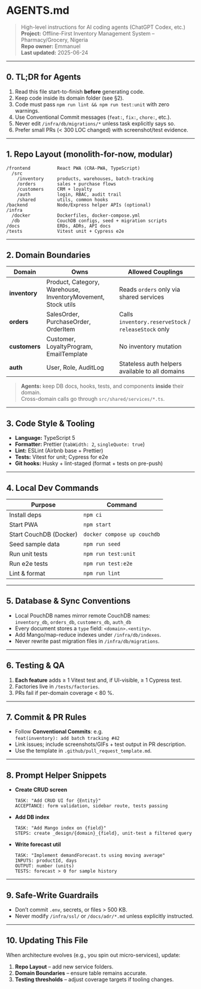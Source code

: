 # AGENTS.md
> High-level instructions for AI coding agents (ChatGPT Codex, etc.)  
> **Project:** Offline-First Inventory Management System – Pharmacy/Grocery, Nigeria  
> **Repo owner:** Emmanuel  
> **Last updated:** 2025-06-24

---

## 0. TL;DR for Agents
1. Read this file start-to-finish **before** generating code.  
2. Keep code inside its domain folder (see §2).  
3. Code must pass `npm run lint && npm run test:unit` with zero warnings.  
4. Use Conventional Commit messages (`feat:`, `fix:`, `chore:`, etc.).  
5. Never edit `/infra/db/migrations/*` unless task explicitly says so.  
6. Prefer small PRs (< 300 LOC changed) with screenshot/test evidence.

---

## 1. Repo Layout (monolith-for-now, modular)
```
/frontend          React PWA (CRA-PWA, TypeScript)
  /src
    /inventory     products, warehouses, batch-tracking
    /orders        sales + purchase flows
    /customers     CRM + loyalty
    /auth          login, RBAC, audit trail
    /shared        utils, common hooks
/backend           Node/Express helper APIs (optional)
/infra
  /docker          Dockerfiles, docker-compose.yml
  /db              CouchDB configs, seed + migration scripts
/docs              ERDs, ADRs, API docs
/tests             Vitest unit + Cypress e2e
```

---

## 2. Domain Boundaries
| Domain        | Owns                                                          | Allowed Couplings                                   |
|---------------|--------------------------------------------------------------|-----------------------------------------------------|
| **inventory** | Product, Category, Warehouse, InventoryMovement, Stock utils | Reads `orders` only via shared services             |
| **orders**    | SalesOrder, PurchaseOrder, OrderItem                         | Calls `inventory.reserveStock` / `releaseStock` only|
| **customers** | Customer, LoyaltyProgram, EmailTemplate                      | No inventory mutation                               |
| **auth**      | User, Role, AuditLog                                         | Stateless auth helpers available to all domains     |

> **Agents:** keep DB docs, hooks, tests, and components **inside** their domain.  
> Cross-domain calls go through `src/shared/services/*.ts`.

---

## 3. Code Style & Tooling
- **Language:** TypeScript 5  
- **Formatter:** Prettier (`tabWidth: 2`, `singleQuote: true`)  
- **Lint:** ESLint (Airbnb base + Prettier)  
- **Tests:** Vitest for unit; Cypress for e2e  
- **Git hooks:** Husky + lint-staged (format + tests on pre-push)

---

## 4. Local Dev Commands
| Purpose                 | Command                                  |
|-------------------------|------------------------------------------|
| Install deps            | `npm ci`                                 |
| Start PWA               | `npm start`                              |
| Start CouchDB (Docker)  | `docker compose up couchdb`              |
| Seed sample data        | `npm run seed`                           |
| Run unit tests          | `npm run test:unit`                      |
| Run e2e tests           | `npm run test:e2e`                       |
| Lint & format           | `npm run lint`                           |

---

## 5. Database & Sync Conventions
- Local PouchDB names mirror remote CouchDB names:  
  `inventory_db`, `orders_db`, `customers_db`, `auth_db`  
- Every document stores a `type` field: `<domain>.<entity>`.  
- Add Mango/map-reduce indexes under `/infra/db/indexes`.  
- Never rewrite past migration files in `/infra/db/migrations`.

---

## 6. Testing & QA
1. **Each feature** adds ≥ 1 Vitest test and, if UI-visible, ≥ 1 Cypress test.  
2. Factories live in `/tests/factories`.  
3. PRs fail if per-domain coverage < 80 %.

---

## 7. Commit & PR Rules
- Follow **Conventional Commits**: e.g.  
  `feat(inventory): add batch tracking #42`  
- Link issues; include screenshots/GIFs + test output in PR description.  
- Use the template in `.github/pull_request_template.md`.

---

## 8. Prompt Helper Snippets
- **Create CRUD screen**  
  ```
  TASK: "Add CRUD UI for {Entity}"
  ACCEPTANCE: form validation, sidebar route, tests passing
  ```
- **Add DB index**  
  ```
  TASK: "Add Mango index on {field}"
  STEPS: create _design/{domain}_{field}, unit-test a filtered query
  ```
- **Write forecast util**  
  ```
  TASK: "Implement demandForecast.ts using moving average"
  INPUTS: productId, days
  OUTPUT: number (units)
  TESTS: forecast > 0 for sample history
  ```

---

## 9. Safe-Write Guardrails
- Don’t commit `.env`, secrets, or files > 500 KB.  
- Never modify `/infra/ssl/` or `/docs/adr/*.md` unless explicitly instructed.

---

## 10. Updating This File
When architecture evolves (e.g., you spin out micro-services), update:
1. **Repo Layout** – add new service folders.  
2. **Domain Boundaries** – ensure table remains accurate.  
3. **Testing thresholds** – adjust coverage targets if tooling changes.
